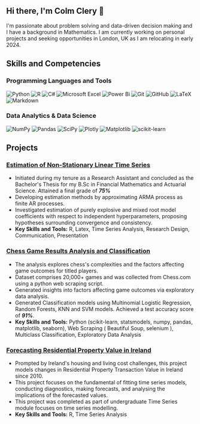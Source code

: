 ## Hi there, I'm Colm Clery 👋

I'm passionate about problem solving and data-driven decision making and I have a background in Mathematics. I am currently working on personal projects and seeking opportunities in London, UK as I am relocating in early 2024. 

## Skills and Competencies
### Programming Languages and Tools 
![Python](https://img.shields.io/badge/python-3670A0?style=for-the-badge&logo=python&logoColor=ffdd54)
![R](https://img.shields.io/badge/r-%23276DC3.svg?style=for-the-badge&logo=r&logoColor=white)
![C#](https://img.shields.io/badge/c%23-%23239120.svg?style=for-the-badge&logo=c-sharp&logoColor=white)
![Microsoft Excel](https://img.shields.io/badge/Microsoft_Excel-217346?style=for-the-badge&logo=microsoft-excel&logoColor=white)
![Power Bi](https://img.shields.io/badge/power_bi-F2C811?style=for-the-badge&logo=powerbi&logoColor=black)
![Git](https://img.shields.io/badge/git-%23F05033.svg?style=for-the-badge&logo=git&logoColor=white)
![GitHub](https://img.shields.io/badge/github-%23121011.svg?style=for-the-badge&logo=github&logoColor=white)
![LaTeX](https://img.shields.io/badge/latex-%23008080.svg?style=for-the-badge&logo=latex&logoColor=white)
![Markdown](https://img.shields.io/badge/markdown-%23000000.svg?style=for-the-badge&logo=markdown&logoColor=white)

### Data Analytics & Data Science
![NumPy](https://img.shields.io/badge/numpy-%23013243.svg?style=for-the-badge&logo=numpy&logoColor=white)
![Pandas](https://img.shields.io/badge/pandas-%23150458.svg?style=for-the-badge&logo=pandas&logoColor=white)
![SciPy](https://img.shields.io/badge/SciPy-%230C55A5.svg?style=for-the-badge&logo=scipy&logoColor=%white)
![Plotly](https://img.shields.io/badge/Plotly-%233F4F75.svg?style=for-the-badge&logo=plotly&logoColor=white)
![Matplotlib](https://img.shields.io/badge/Matplotlib-%23ffffff.svg?style=for-the-badge&logo=Matplotlib&logoColor=black)
![scikit-learn](https://img.shields.io/badge/scikit--learn-%23F7931E.svg?style=for-the-badge&logo=scikit-learn&logoColor=white)
<br />

## Projects

### [Estimation of Non-Stationary Linear Time Series](https://github.com/clerycolm/Bachelors-Thesis)
-  Initiated during my tenure as a Research Assistant and concluded as the Bachelor's Thesis for my B.Sc in Financial Mathematics and Actuarial Science. Attained a final grade of ***75%***
-  Developing estimation methods by approximating ARMA process as finite AR processes.
-  Investigated
estimation of purely explosive and mixed root model coefficients with respect to independent hyperparameters, proposing hypotheses surrounding convergence and consistency.
-  **Key Skills and Tools:** R, Latex, Time Series Analysis, Research Design, Communication, Presentation

### [Chess Game Results Analysis and Classification](https://github.com/clerycolm/Chess-Games-Analysis)
- The analysis explores chess's complexities and the factors affecting game outcomes for titled players.
- Dataset comprises 20,000+ games and was collected from Chess.com using a python web scraping script.
- Generated insights into factors affecting game outcomes via exploratory data analysis.
- Generated Classification models using Multinomial Logistic Regression, Random Forests, KNN and SVM models. Achieved a test accuracy score of ***91%***.
- **Key Skills and Tools:** Python (scikit-learn, statsmodels, numpy, pandas, matplotlib, seaborn), Web Scraping ( Beautiful Soup, selenium ), Multiclass Classification, Exploratory Data Analysis

### [Forecasting Residential Property Value in Ireland](https://github.com/clerycolm/Property-Value-Forecasting)
- Prompted by Ireland's housing and living cost challenges, this project models changes in Residential Property Transaction Value in Ireland since 2010.
- This project focuses on the fundamental of fitting time series models, conducting diagnostics, making forecasts, and analysing the implications of the forecasted values.
- This project was completed as part of undergraduate Time Series module focuses on time series modelling.
- **Key Skills and Tools:** R, Time Series Analysis

<!--
**clerycolm/clerycolm** is a ✨ _special_ ✨ repository because its `README.md` (this file) appears on your GitHub profile.

Here are some ideas to get you started:

- 🔭 I’m currently working on ...
- 🌱 I’m currently learning ...
- 👯 I’m looking to collaborate on ...
- 🤔 I’m looking for help with ...
- 💬 Ask me about ...
- 📫 How to reach me: ...
- 😄 Pronouns: ...
- ⚡ Fun fact: ...
-->
